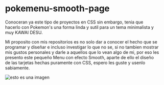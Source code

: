 # pokemenu-smooth-page

Conoceran ya este tipo de proyectos en CSS sin embargo, tenia que hacerlo con Pokemon's una forma linda y sutil para un tema minimalista y muy KAWAI DESU.

Mi proposito con mis repositorios es no solo dar a conocer el hecho que se programar y diseñar e incluso investigar lo que no se, si no tambien mostrar mis gustos personales y darle a aquellos que lo vean algo de mi, por eso les presento este pequeño Menu con efecto Smooth, aparte de ello el diseño de las tarjetas hechas puramente con CSS, espero les guste y usenlo sabiamente.

![esto es una imagen](https://i.imgur.com/GtgYLhw.gif)

